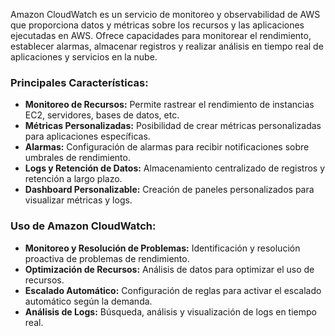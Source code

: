 
Amazon CloudWatch es un servicio de monitoreo y observabilidad de AWS que proporciona datos y métricas sobre los recursos y las aplicaciones ejecutadas en AWS. Ofrece capacidades para monitorear el rendimiento, establecer alarmas, almacenar registros y realizar análisis en tiempo real de aplicaciones y servicios en la nube.

### Principales Características:

- **Monitoreo de Recursos:** Permite rastrear el rendimiento de instancias EC2, servidores, bases de datos, etc.
- **Métricas Personalizadas:** Posibilidad de crear métricas personalizadas para aplicaciones específicas.
- **Alarmas:** Configuración de alarmas para recibir notificaciones sobre umbrales de rendimiento.
- **Logs y Retención de Datos:** Almacenamiento centralizado de registros y retención a largo plazo.
- **Dashboard Personalizable:** Creación de paneles personalizados para visualizar métricas y logs.

### Uso de Amazon CloudWatch:

- **Monitoreo y Resolución de Problemas:** Identificación y resolución proactiva de problemas de rendimiento.
- **Optimización de Recursos:** Análisis de datos para optimizar el uso de recursos.
- **Escalado Automático:** Configuración de reglas para activar el escalado automático según la demanda.
- **Análisis de Logs:** Búsqueda, análisis y visualización de logs en tiempo real.
